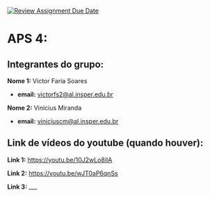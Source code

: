[![Review Assignment Due Date](https://classroom.github.com/assets/deadline-readme-button-24ddc0f5d75046c5622901739e7c5dd533143b0c8e959d652212380cedb1ea36.svg)](https://classroom.github.com/a/1v0fXJJD)
# APS 4:

## Integrantes do grupo:

**Nome 1:**   Victor Faria Soares

* **email:** victorfs2@al.insper.edu.br

**Nome 2:**   Vinicius Miranda

* **email:** viniciuscm@al.insper.edu.br

## Link de vídeos do youtube (quando houver):

**Link 1:**   https://youtu.be/10J2wLo8iIA

**Link 2:**   https://youtu.be/wJT0aP6qnSs

**Link 3:**   ___
